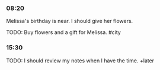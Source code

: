 ### 08:20
Melissa's birthday is near. I should give her flowers.

TODO: Buy flowers and a gift for Melissa. #city

### 15:30
TODO: I should review my notes when I have the time. +later
